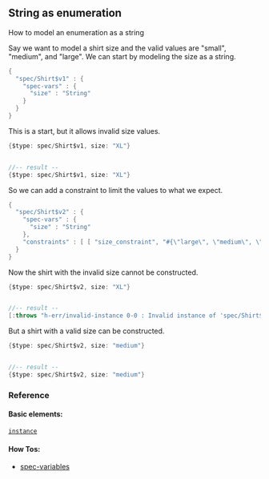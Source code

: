 <!---
  This markdown file was generated. Do not edit.
  -->

## String as enumeration

How to model an enumeration as a string

Say we want to model a shirt size and the valid values are "small", "medium", and "large". We can start by modeling the size as a string.

```java
{
  "spec/Shirt$v1" : {
    "spec-vars" : {
      "size" : "String"
    }
  }
}
```

This is a start, but it allows invalid size values.

```java
{$type: spec/Shirt$v1, size: "XL"}


//-- result --
{$type: spec/Shirt$v1, size: "XL"}
```

So we can add a constraint to limit the values to what we expect.

```java
{
  "spec/Shirt$v2" : {
    "spec-vars" : {
      "size" : "String"
    },
    "constraints" : [ [ "size_constraint", "#{\"large\", \"medium\", \"small\"}.contains?(size)" ] ]
  }
}
```

Now the shirt with the invalid size cannot be constructed.

```java
{$type: spec/Shirt$v2, size: "XL"}


//-- result --
[:throws "h-err/invalid-instance 0-0 : Invalid instance of 'spec/Shirt$v2', violates constraints size_constraint"]
```

But a shirt with a valid size can be constructed.

```java
{$type: spec/Shirt$v2, size: "medium"}


//-- result --
{$type: spec/Shirt$v2, size: "medium"}
```

### Reference

#### Basic elements:

[`instance`](../halite_basic-syntax-reference-j.md#instance)

#### How Tos:

* [spec-variables](../how-to/halite_spec-variables-j.md)


